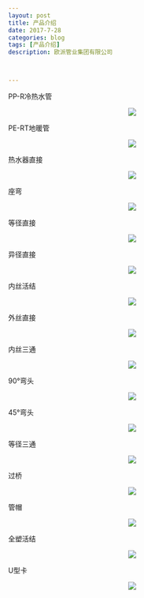 ```yaml
---
layout: post
title: 产品介绍
date: 2017-7-28
categories: blog
tags: [产品介绍]
description: 欧派管业集团有限公司



---
```


PP-R冷热水管
<center>
    <p><img src="http://otzyx82p7.bkt.clouddn.com/PP-R%E5%86%B7%E7%83%AD%E6%B0%B4%E7%AE%A1.jpg" align="center"></p>
</center>

PE-RT地暖管
<center>
    <p><img src="http://otzyx82p7.bkt.clouddn.com/PER-T%E5%9C%B0%E6%9A%96%E7%AE%A1.jpg" align="center"></p>
</center>

热水器直接
<center>
    <p><img src="http://otzyx82p7.bkt.clouddn.com/%E7%83%AD%E6%B0%B4%E5%99%A8%E7%9B%B4%E6%8E%A5.jpg" align="center"></p>
</center>

座弯
<center>
    <p><img src="http://otzyx82p7.bkt.clouddn.com/%E5%BA%A7%E5%BC%AF.jpg" align="center"></p>
</center>

等径直接
<center>
    <p><img src="http://otzyx82p7.bkt.clouddn.com/%E7%AD%89%E5%BE%84%E7%9B%B4%E6%8E%A5.jpg" align="center"></p>
</center>

异径直接
<center>
    <p><img src="http://otzyx82p7.bkt.clouddn.com/%E5%BC%82%E5%BE%84%E7%9B%B4%E6%8E%A5.jpg" align="center"></p>
</center>

内丝活结
<center>
    <p><img src="http://otzyx82p7.bkt.clouddn.com/%E5%86%85%E4%B8%9D%E6%B4%BB%E7%BB%93.jpg" align="center"></p>
</center>

外丝直接
<center>
    <p><img src="http://otzyx82p7.bkt.clouddn.com/%E5%A4%96%E4%B8%9D%E7%9B%B4%E6%8E%A5.jpg" align="center"></p>
</center>

内丝三通
<center>
    <p><img src="http://otzyx82p7.bkt.clouddn.com/%E5%86%85%E4%B8%9D%E4%B8%89%E9%80%9A.jpg" align="center"></p>
</center>

90°弯头
<center>
    <p><img src="http://otzyx82p7.bkt.clouddn.com/90%C2%B0%E5%BC%AF%E5%A4%B4.jpg" align="center"></p>
</center>

45°弯头
<center>
    <p><img src="http://otzyx82p7.bkt.clouddn.com/45%C2%B0%E5%BC%AF%E5%A4%B4.jpg" align="center"></p>
</center>

等径三通
<center>
    <p><img src="http://otzyx82p7.bkt.clouddn.com/%E7%AD%89%E5%BE%84%E4%B8%89%E9%80%9A.jpg" align="center"></p>
</center>

过桥
<center>
    <p><img src="http://otzyx82p7.bkt.clouddn.com/%E8%BF%87%E6%A1%A5.jpg" align="center"></p>
</center>

管帽
<center>
    <p><img src="http://otzyx82p7.bkt.clouddn.com/%E7%AE%A1%E5%B8%BD.jpg" align="center"></p>
</center>

全塑活结
<center>
    <p><img src="http://otzyx82p7.bkt.clouddn.com/%E5%85%A8%E5%A1%91%E6%B4%BB%E7%BB%93.jpg" align="center"></p>
</center>

U型卡
<center>
    <p><img src="http://otzyx82p7.bkt.clouddn.com/U%E5%9E%8B%E5%8D%A1.jpg" align="center"></p>
</center>
